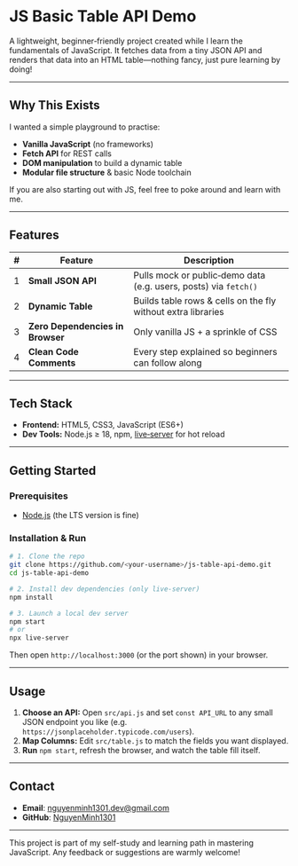 # JS Basic Table API Demo

A lightweight, beginner‑friendly project created while I learn the fundamentals of JavaScript. It fetches data from a tiny JSON API and renders that data into an HTML table—nothing fancy, just pure learning by doing!

---

## Why This Exists
I wanted a simple playground to practise:

* **Vanilla JavaScript** (no frameworks)
* **Fetch API** for REST calls
* **DOM manipulation** to build a dynamic table
* **Modular file structure** & basic Node toolchain

If you are also starting out with JS, feel free to poke around and learn with me.

---

## Features
| # | Feature | Description |
|---|---------|-------------|
| 1 | **Small JSON API** | Pulls mock or public‑demo data (e.g. users, posts) via `fetch()` |
| 2 | **Dynamic Table**   | Builds table rows & cells on the fly without extra libraries |
| 3 | **Zero Dependencies in Browser** | Only vanilla JS + a sprinkle of CSS |
| 4 | **Clean Code Comments** | Every step explained so beginners can follow along |

---

## Tech Stack
* **Frontend:** HTML5, CSS3, JavaScript (ES6+)
* **Dev Tools:** Node.js ≥ 18, npm, [live‑server](https://www.npmjs.com/package/live-server) for hot reload

---

## Getting Started

### Prerequisites
* [Node.js](https://nodejs.org/) (the LTS version is fine)

### Installation & Run
```bash
# 1. Clone the repo
git clone https://github.com/<your‑username>/js-table-api-demo.git
cd js-table-api-demo

# 2. Install dev dependencies (only live‑server)
npm install

# 3. Launch a local dev server
npm start
# or
npx live-server
```
Then open `http://localhost:3000` (or the port shown) in your browser.

---

## Usage
1. **Choose an API:** Open `src/api.js` and set `const API_URL` to any small JSON endpoint you like (e.g. `https://jsonplaceholder.typicode.com/users`).
2. **Map Columns:** Edit `src/table.js` to match the fields you want displayed.
3. **Run** `npm start`, refresh the browser, and watch the table fill itself.

---

## Contact
- **Email**: nguyenminh1301.dev@gmail.com
- **GitHub**: [NguyenMinh1301](https://github.com/NguyenMinh1301)

---

This project is part of my self-study and learning path in mastering JavaScript. Any feedback or suggestions are warmly welcome!
